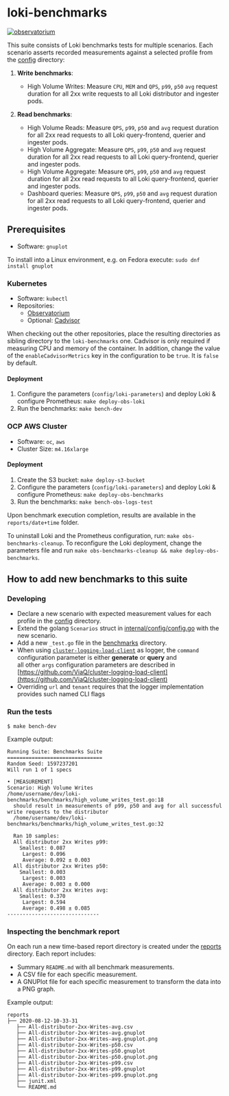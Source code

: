 # loki-benchmarks

[![observatorium](https://circleci.com/gh/observatorium/loki-benchmarks.svg?style=svg)](https://app.circleci.com/pipelines/github/observatorium/loki-benchmarks)

This suite consists of Loki benchmarks tests for multiple scenarios. Each scenario asserts recorded measurements against a selected profile from the [config](./config) directory:

1. **Write benchmarks**:
   - High Volume Writes: Measure `CPU`, `MEM` and `QPS`, `p99`, `p50` `avg` request duration for all 2xx write requests to all Loki distributor and ingester pods.

2. **Read benchmarks**:
   - High Volume Reads: Measure `QPS`, `p99`, `p50` and `avg` request duration for all 2xx read requests to all Loki query-frontend, querier and ingester pods.
   - High Volume Aggregate: Measure `QPS`, `p99`, `p50` and `avg` request duration for all 2xx read requests to all Loki query-frontend, querier and ingester pods.
   - High Volume Aggregate: Measure `QPS`, `p99`, `p50` and `avg` request duration for all 2xx read requests to all Loki query-frontend, querier and ingester pods.
   - Dashboard queries: Measure `QPS`, `p99`, `p50` and `avg` request duration for all 2xx read requests to all Loki query-frontend, querier and ingester pods.

## Prerequisites

* Software: `gnuplot`

To install into a Linux environment, e.g. on Fedora execute: `sudo dnf install gnuplot`

### Kubernetes

* Software: `kubectl`
* Repositories:
  * [Observatorium](https://github.com/observatorium/observatorium)
  * Optional: [Cadvisor](https://github.com/google/cadvisor)

When checking out the other repositories, place the resulting directories as sibling directory to the `loki-benchmarks` one. Cadvisor is only required if measuring CPU and memory of the container. In addition, change the value of the `enableCadvisorMetrics` key in the configuration to be `true`. It is `false` by default.

#### Deployment

1. Configure the parameters (`config/loki-parameters`) and deploy Loki & configure Prometheus: `make deploy-obs-loki`
2. Run the benchmarks: `make bench-dev`

### OCP AWS Cluster

* Software: `oc`, `aws`
* Cluster Size: `m4.16xlarge`

#### Deployment

1. Create the S3 bucket: `make deploy-s3-bucket`
2. Configure the parameters (`config/loki-parameters`) and deploy Loki & configure Prometheus: `make deploy-obs-benchmarks`
3. Run the benchmarks: `make bench-obs-logs-test`

Upon benchmark execution completion, results are available in the `reports/date+time` folder.

To uninstall Loki and the Prometheus configuration, run: `make obs-benchmarks-cleanup`. To reconfigure the Loki deployment, change the parameters file and run `make obs-benchmarks-cleanup && make deploy-obs-benchmarks`.

## How to add new benchmarks to this suite

### Developing

* Declare a new scenario with expected measurement values for each profile in the [config](./config) directory.
* Extend the golang `Scenarios` struct in [internal/config/config.go](./internal/config/config.go) with the new scenario.
* Add a new `_test.go` file in the [benchmarks](./benchmarks) directory.
* When using [`cluster-logging-load-client`](quay.io/openshift-logging/cluster-logging-load-client:latest) as logger,
  the `command` configuration parameter is either **generate** or **query** and  
  all other `args` configuration parameters are described in [https://github.com/ViaQ/cluster-logging-load-client](https://github.com/ViaQ/cluster-logging-load-client)
* Overriding `url` and `tenant` requires that the logger implementation provides such named CLI flags

### Run the tests

```
$ make bench-dev
```

Example output:
```
Running Suite: Benchmarks Suite
===============================
Random Seed: 1597237201
Will run 1 of 1 specs

• [MEASUREMENT]
Scenario: High Volume Writes
/home/username/dev/loki-benchmarks/benchmarks/high_volume_writes_test.go:18
  should result in measurements of p99, p50 and avg for all successful write requests to the distributor
  /home/username/dev/loki-benchmarks/benchmarks/high_volume_writes_test.go:32

  Ran 10 samples:
  All distributor 2xx Writes p99:
    Smallest: 0.087
     Largest: 0.096
     Average: 0.092 ± 0.003
  All distributor 2xx Writes p50:
    Smallest: 0.003
     Largest: 0.003
     Average: 0.003 ± 0.000
  All distributor 2xx Writes avg:
    Smallest: 0.370
     Largest: 0.594
     Average: 0.498 ± 0.085
------------------------------
```

### Inspecting the benchmark report

On each run a new time-based report directory is created under the [reports](./reports) directory. Each report includes:
* Summary `README.md` with all benchmark measurements.
* A CSV file for each specific measurement.
* A GNUPlot file for each specific measurement to transform the data into a PNG graph.

Example output:
```
reports
├── 2020-08-12-10-33-31
   ├── All-distributor-2xx-Writes-avg.csv
   ├── All-distributor-2xx-Writes-avg.gnuplot
   ├── All-distributor-2xx-Writes-avg.gnuplot.png
   ├── All-distributor-2xx-Writes-p50.csv
   ├── All-distributor-2xx-Writes-p50.gnuplot
   ├── All-distributor-2xx-Writes-p50.gnuplot.png
   ├── All-distributor-2xx-Writes-p99.csv
   ├── All-distributor-2xx-Writes-p99.gnuplot
   ├── All-distributor-2xx-Writes-p99.gnuplot.png
   ├── junit.xml
   └── README.md
```
